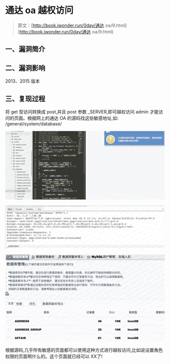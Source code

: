 # 通达 oa 越权访问

> 原文：[http://book.iwonder.run/0day/通达 oa/9.html](http://book.iwonder.run/0day/通达 oa/9.html)

## 一、漏洞简介

## 二、漏洞影响

2013、2015 版本

## 三、复现过程

将 get 型访问转换成 post,并且 post 参数 _SERVER,即可越权访问 admin 才能访问的⻚面。根据⽹上的通达 OA 的源码找这些敏感地址,如: /general/system/database/

![image](img/efe7df80daddb3dfb3b82ce3e4293f1e.png)

![image](img/992ea2bc15b78728947ffd801c21390c.png)

![image](img/c63c7ad4e6d908d328a6b56981043cdd.png)

根据源码,几乎所有敏感的⻚面都可以使用这种方式进行越权访问,⽐如说设置⻆色权限的⻚面啊什么的。这个⻚面就已经可以 XX了!

